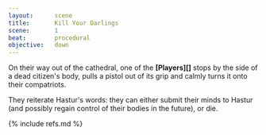 ```yaml
---
layout:      scene
title:       Kill Your Darlings
scene:       1
beat:        procedural
objective:   down
---
```



On their way out of the cathedral,
one of the **[Players][]** stops by the side of a dead citizen's body,
pulls a pistol out of its grip and calmly turns it onto their compatriots.

They reiterate Hastur's words:
they can either submit their minds to Hastur
(and possibly regain control of their bodies in the future), or die.



{% include refs.md %}
